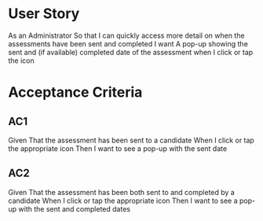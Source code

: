 # User Story

As an
    Administrator
So that
    I can quickly access more detail on when the assessments have been sent and completed
I want
    A pop-up showing the sent and (if available) completed date of the assessment when I click or tap the icon

# Acceptance Criteria

## AC1

Given
    That the assessment has been sent to a candidate
When
    I click or tap the appropriate icon
Then
    I want to see a pop-up with the sent date

## AC2

Given
    That the assessment has been both sent to and completed by a candidate
When
    I click or tap the appropriate icon
Then
    I want to see a pop-up with the sent and completed dates